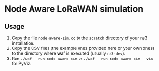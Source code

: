 # Node Aware LoRaWAN simulation

## Usage

1. Copy the file `node-aware-sim.cc` to the `scratch` directory of your ns3 installation.
2. Copy the CSV files (the example ones provided here or your own ones) to the directory where **waf** is executed (usually `ns3-dev`).
3. Run `./waf --run node-aware-sim` or `./waf --run node-aware-sim --vis` for PyViz.
